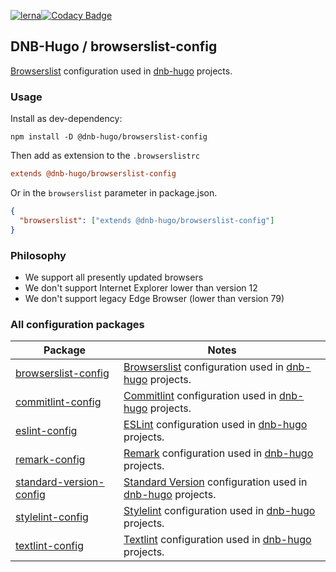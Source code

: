 [![lerna](https://img.shields.io/badge/maintained%20with-lerna-cc00ff.svg)](https://lerna.js.org/)[![Codacy Badge](https://app.codacy.com/project/badge/Grade/4ee6197f4f9846dbbbdb20331660ac1c)](https://app.codacy.com/gh/dnb-hugo/browserslist-config/dashboard)

## DNB-Hugo / browserslist-config

[Browserslist](https://github.com/browserslist/browserslist) configuration used in [dnb-hugo](https://github.com/dnb-hugo) projects.

### Usage

Install as dev-dependency:

```shell
npm install -D @dnb-hugo/browserslist-config
```

Then add as extension to the `.browserslistrc`

```ini
extends @dnb-hugo/browserslist-config
```

Or in the `browserslist` parameter in package.json.

```json
{
  "browserslist": ["extends @dnb-hugo/browserslist-config"]
}
```

### Philosophy

- We support all presently updated browsers
- We don't support Internet Explorer lower than version 12
- We don't support legacy Edge Browser (lower than version 79)

### All configuration packages

| Package | Notes |
|---|---|
| [browserslist-config](https://github.com/dnb-hugo/browserslist-config) | [Browserslist](https://github.com/browserslist/browserslist) configuration used in [dnb-hugo](https://github.com/dnb-hugo) projects. |
| [commitlint-config](https://github.com/dnb-hugo/commitlint-config) | [Commitlint](https://github.com/conventional-changelog/commitlint) configuration used in [dnb-hugo](https://github.com/dnb-hugo) projects. |
| [eslint-config](https://github.com/dnb-hugo/eslint-config) | [ESLint](https://github.com/eslint/eslint) configuration used in [dnb-hugo](https://github.com/dnb-hugo) projects. |
| [remark-config](https://github.com/dnb-hugo/remark-config) | [Remark](https://github.com/remarkjs/remark-lint) configuration used in [dnb-hugo](https://github.com/dnb-hugo) projects. |
| [standard-version-config](https://github.com/dnb-hugo/standard-version-config) | [Standard Version](https://github.com/conventional-changelog/standard-version) configuration used in [dnb-hugo](https://github.com/dnb-hugo) projects. |
| [stylelint-config](https://github.com/dnb-hugo/stylelint-config) | [Stylelint](https://github.com/stylelint/stylelint) configuration used in [dnb-hugo](https://github.com/dnb-hugo) projects. |
| [textlint-config](https://github.com/dnb-hugo/textlint-config) | [Textlint](https://github.com/textlint/textlint) configuration used in [dnb-hugo](https://github.com/dnb-hugo) projects. |

